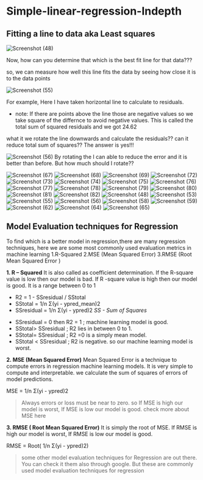 # Simple-linear-regression-Indepth

## Fitting a line to data aka Least squares

![Screenshot (48)](https://user-images.githubusercontent.com/58145503/96085261-2f0f6a00-0ede-11eb-8dc4-236d7d94eff6.png)

Now, how can you determine that which is the best fit line for that data???

so, we can measure how well this line fits the data by seeing how close it is to the data points 

![Screenshot (55)](https://user-images.githubusercontent.com/58145503/96086836-86163e80-0ee0-11eb-86b7-f44e60df3b6e.png)

For example, Here I have taken horizontal line to calculate to residuals. 
* note: If there are points above the line those are negative values so we take square of the differnce to avoid negative values. This is called the total sum of squared residuals and we got 24.62

what it we rotate the line downwards and calculate the residuals?? can it reduce total sum of squares?? The answer is yes!!!

![Screenshot (56)](https://user-images.githubusercontent.com/58145503/96087401-6a5f6800-0ee1-11eb-80f8-30b2d5c5fac2.png)
By rotating the I can able to reduce the error and it is better than before. But how much should I rotate??

![Screenshot (67)](https://user-images.githubusercontent.com/58145503/96093796-376da200-0eea-11eb-84d4-9f77a4626205.png)
![Screenshot (68)](https://user-images.githubusercontent.com/58145503/96093804-39cffc00-0eea-11eb-9db2-6c8fe7be35e5.png)
![Screenshot (69)](https://user-images.githubusercontent.com/58145503/96093813-3a689280-0eea-11eb-945d-cb3de278604c.png)
![Screenshot (72)](https://user-images.githubusercontent.com/58145503/96093816-3b012900-0eea-11eb-8622-1e58ee6e898b.png)
![Screenshot (73)](https://user-images.githubusercontent.com/58145503/96093819-3b99bf80-0eea-11eb-93d7-d693ad19d72b.png)
![Screenshot (74)](https://user-images.githubusercontent.com/58145503/96093823-3ccaec80-0eea-11eb-9095-6e5d73dc4cb9.png)
![Screenshot (75)](https://user-images.githubusercontent.com/58145503/96093825-3d638300-0eea-11eb-8c0f-4338b8731d3c.png)
![Screenshot (76)](https://user-images.githubusercontent.com/58145503/96093827-3dfc1980-0eea-11eb-96bf-50e81ebbfb2e.png)
![Screenshot (77)](https://user-images.githubusercontent.com/58145503/96093831-3f2d4680-0eea-11eb-8aa9-9a557f9f18d0.png)
![Screenshot (78)](https://user-images.githubusercontent.com/58145503/96093838-3fc5dd00-0eea-11eb-88e6-941d6ac4c0ee.png)
![Screenshot (79)](https://user-images.githubusercontent.com/58145503/96093842-40f70a00-0eea-11eb-8326-f6c613298766.png)
![Screenshot (80)](https://user-images.githubusercontent.com/58145503/96093846-42283700-0eea-11eb-8909-6576d55563f3.png)
![Screenshot (81)](https://user-images.githubusercontent.com/58145503/96093850-42c0cd80-0eea-11eb-9d8e-087e585b6d7a.png)
![Screenshot (82)](https://user-images.githubusercontent.com/58145503/96093856-43f1fa80-0eea-11eb-8d89-a79f48be88ad.png)
![Screenshot (48)](https://user-images.githubusercontent.com/58145503/96093862-45232780-0eea-11eb-9218-b298b3bf99e6.png)
![Screenshot (53)](https://user-images.githubusercontent.com/58145503/96093866-45bbbe00-0eea-11eb-8429-745580b8e540.png)
![Screenshot (55)](https://user-images.githubusercontent.com/58145503/96093870-46545480-0eea-11eb-9af1-31b3f9aad8f1.png)
![Screenshot (56)](https://user-images.githubusercontent.com/58145503/96093872-47858180-0eea-11eb-9ee0-98d73d3b4b4a.png)
![Screenshot (58)](https://user-images.githubusercontent.com/58145503/96093875-48b6ae80-0eea-11eb-99d6-d0b4eaba40f4.png)
![Screenshot (59)](https://user-images.githubusercontent.com/58145503/96093876-494f4500-0eea-11eb-9507-91d5472b8dfb.png)
![Screenshot (62)](https://user-images.githubusercontent.com/58145503/96093881-4a807200-0eea-11eb-84a9-425421958732.png)
![Screenshot (64)](https://user-images.githubusercontent.com/58145503/96093888-4ce2cc00-0eea-11eb-97af-709f0b5492d7.png)
![Screenshot (65)](https://user-images.githubusercontent.com/58145503/96093892-4d7b6280-0eea-11eb-8037-f4f024619a08.png)


## Model Evaluation techniques for Regression
To find which is a better model in regression,there are many regression techniques, here we are some most commonly used evaluation metrics in machine learning
1.R-Squared
2.MSE (Mean Squared Error)
3.RMSE (Root Mean Squared Error )

**1. R – Squared**
It is also called as coefficient determination. If the R-square value is low then our model is bad. If R -square value is high then our model is good. It is a range between 0 to 1

* R2  = 1 - SSresidual / SStotal 
* SStotal = 1/n Σ(yi - ypred_mean)2 
* SSresidual =  1/n Σ(yi - ypred)2         *SS - Sum of Squares*

- SSresidual = 0 then R2 = 1 ; machine learning model is good.
- SStotal> SSresidual ; R2 lies in between 0 to 1.
- SStotal= SSresidual ; R2 =0 is a simply mean model.
- SStotal < SSresidual ; R2 is negative. so our machine learning model is worst.

**2. MSE (Mean Squared Error)**
Mean Squared Error is a technique to compute errors in regression machine learning models. It is very simple to compute and interpretable. we calculate the sum of squares of errors of model predictions.

MSE =  1/n Σ(yi - ypred)2 
> Always errors or loss must be near to zero. so If MSE is high our model is worst, If MSE is low our model is good. check more about MSE here

**3. RMSE ( Root Mean Squared Error)**
It is simply the root of MSE. If RMSE is high our model is worst, If RMSE is low our model is good.

RMSE =  Root( 1/n Σ(yi - ypred)2)

> some other model evaluation techniques for Regression are out there. You can check it them also through google. But these are commonly used model evaluation techniques for regression
